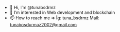 - 👋 Hi, I’m @tunabsdrmz
- 👀 I’m interested in Web development and blockchain
- 📫 How to reach me =>
  İg: tuna_bsdrmz
  Mail: tunabosdurmaz2002@gmail.com
  
  
<!---
tunabsdrmz/tunabsdrmz is a ✨ special ✨ repository because its `README.md` (this file) appears on your GitHub profile.
You can click the Preview link to take a look at your changes.
--->
